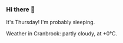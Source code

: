 ### Hi there :wave:

It's Thursday! I'm probably sleeping.

Weather in Cranbrook: partly cloudy, at +0°C.
